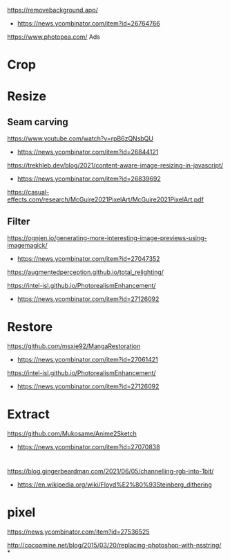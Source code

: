 https://removebackground.app/
* https://news.ycombinator.com/item?id=26764766

https://www.photopea.com/ Ads

# Crop


# Resize
## Seam carving
https://www.youtube.com/watch?v=rpB6zQNsbQU
* https://news.ycombinator.com/item?id=26844121

https://trekhleb.dev/blog/2021/content-aware-image-resizing-in-javascript/
* https://news.ycombinator.com/item?id=26839692

https://casual-effects.com/research/McGuire2021PixelArt/McGuire2021PixelArt.pdf

## Filter
https://ognjen.io/generating-more-interesting-image-previews-using-imagemagick/
* https://news.ycombinator.com/item?id=27047352

https://augmentedperception.github.io/total_relighting/


https://intel-isl.github.io/PhotorealismEnhancement/
* https://news.ycombinator.com/item?id=27126092

# Restore
https://github.com/msxie92/MangaRestoration
* https://news.ycombinator.com/item?id=27061421

https://intel-isl.github.io/PhotorealismEnhancement/
* https://news.ycombinator.com/item?id=27126092

# Extract
https://github.com/Mukosame/Anime2Sketch
* https://news.ycombinator.com/item?id=27070838

#
https://blog.gingerbeardman.com/2021/06/05/channelling-rgb-into-1bit/
* https://en.wikipedia.org/wiki/Floyd%E2%80%93Steinberg_dithering

# pixel
https://news.ycombinator.com/item?id=27536525

http://cocoamine.net/blog/2015/03/20/replacing-photoshop-with-nsstring/
*

